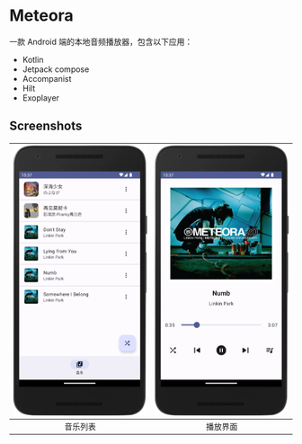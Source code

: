 # Meteora

一款 Android 端的本地音频播放器，包含以下应用：

- Kotlin
- Jetpack compose
- Accompanist
- Hilt
- Exoplayer

## Screenshots

| ![音乐列表](Screenshots/Music_list.png) | ![播放界面](Screenshots/Player.png) |
|:-----------------------------------:|:-------------------------------:|
|                音乐列表                 |              播放界面               |
